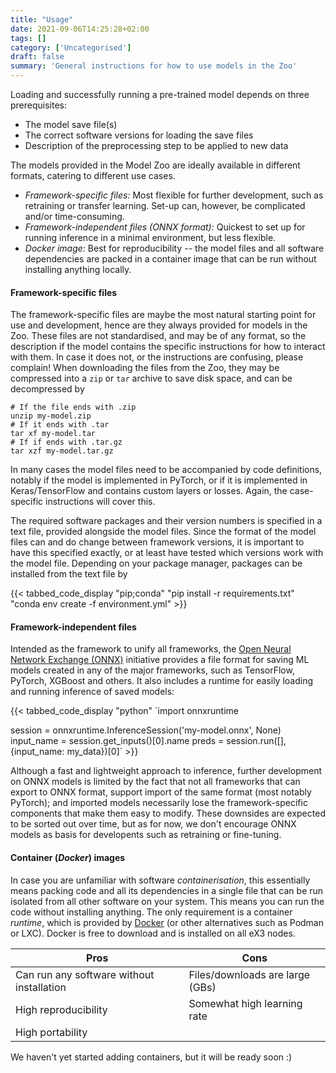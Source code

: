 ```yaml
---
title: "Usage"
date: 2021-09-06T14:25:28+02:00
tags: []
category: ['Uncategorised']
draft: false
summary: 'General instructions for how to use models in the Zoo'
---
```


Loading and successfully running a pre-trained model depends on three prerequisites:
- The model save file(s)
- The correct software versions for loading the save files
- Description of the preprocessing step to be applied to new data

The models provided in the Model Zoo are ideally available in different
formats, catering to different use cases. 

 - *Framework-specific files:* Most flexible for further development, such as
    retraining or transfer learning. Set-up can, however, be complicated and/or
    time-consuming.
 - *Framework-independent files (ONNX format):* Quickest to set up for running
    inference in a minimal environment, but less flexible.
 - *Docker image:* Best for reproducibility -- the model files and all software
    dependencies are packed in a container image that can be run without
    installing anything locally. 


#### Framework-specific files

The framework-specific files are maybe the most natural starting point for
use and development, hence are they always provided for models in the Zoo.
These files are not standardised, and may be of any format, so the description
if the model contains the specific instructions for how to interact with them.
In case it does not, or the instructions are confusing, please complain!
When downloading the files from the Zoo, they may be compressed into a `zip`
or `tar` archive to save disk space, and can be decompressed by

```shell
# If the file ends with .zip
unzip my-model.zip
# If it ends with .tar
tar xf my-model.tar
# If if ends with .tar.gz
tar xzf my-model.tar.gz
```

In many cases the model files need to be accompanied by code definitions,
notably if the model is implemented in PyTorch, or if it is implemented in
Keras/TensorFlow and contains custom layers or losses. Again, the case-specific
instructions will cover this.

The required software packages and their version numbers is specified in a text
file, provided alongside the model files. Since the format of the model files
can and do change between framework versions, it is important to have this
specified exactly, or at least have tested which versions work with the model
file. Depending on your package manager, packages can be installed from the
text file by 

{{< tabbed_code_display "pip;conda" "pip install -r requirements.txt" "conda env create -f environment.yml" >}}


#### Framework-independent files

Intended as the framework to unify all frameworks, the
[Open Neural Network Exchange (ONNX)](onnx.ai) initiative provides a file
format for saving ML models created in any of the major frameworks, such as
TensorFlow, PyTorch, XGBoost and others. It also includes a runtime for easily 
loading and running inference of saved models:

{{< tabbed_code_display "python" `import onnxruntime

session = onnxruntime.InferenceSession('my-model.onnx', None)
input_name = session.get_inputs()[0].name
preds = session.run([], {input_name: my_data})[0]` >}} 

Although a fast and lightweight approach to inference, further development on
ONNX models is limited by the fact that not all frameworks that can export
to ONNX format, support import of the same format (most notably PyTorch);
and imported models necessarily lose the framework-specific components that
make them easy to modify. These downsides are expected to be sorted out over
time, but as for now, we don't encourage ONNX models as basis for developents
such as retraining or fine-tuning. 


#### Container (_Docker_) images

In case you are unfamiliar with software _containerisation_, this essentially
means packing code and all its dependencies in a single file that can be run
isolated from all other software on your system. This means you can run the
code without installing anything. The only requirement is a container
_runtime_, which is provided by [Docker](https://docs.docker.com) (or
other alternatives such as Podman or LXC). Docker is free to download and is
installed on all eX3 nodes. 


| Pros | Cons |
| ---- | ---- |
| Can run any software without installation &nbsp;| Files/downloads are large (GBs) | 
| High reproducibility | Somewhat high learning rate | 
| High portability | | 

We haven't yet started adding containers, but it will be ready soon :) 
